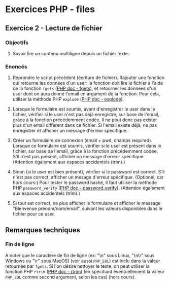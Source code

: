 # Exercices PHP - files

## Exercice 2 - Lecture de fichier

### Objectifs

 1. Savoir lire un contenu multiligne depuis un fichier texte.

### Enoncés

 1. Reprendre le script précédent (écriture de fichier). Rajouter une fonction qui retourne les données d'un user: la fonction doit lire le fichier à l'aide de la fonction `fgets` ([PHP doc - fgets](https://www.php.net/manual/fr/function.fgets.php)), et retourner les données d'un user dont on aura donné l'email en argument de la fonction. Pour cela, utiliser la méthode PHP `explode` ([PHP doc - explode](https://www.php.net/manual/fr/function.explode.php)).

 2. Lorsque le formulaire est soumis, avant d'enregistrer le user dans le fichier, vérifier si le user n'est pas déjà enregistré, sur base de l'email, grâce à la fonction précédemment codée. Il ne peut donc pas exister plus d'un email différent dans ce fichier. Si l'email existe déjà, ne pas enregistrer et afficher un message d'erreur spécifique.

 3. Créer un formulaire de connexion (email + pwd, champs required). Lorsque ce formulaire est soumis, vérifier si le user est présent dans le fichier, sur base de l'email, grâce à la fonction précédemment codée. S'il n'est pas présent, afficher un message d'erreur spécifique. (Attention également aux espaces accidentels (trim).)
 
 4. Sinon (si le user est bien présent), vérifier si le password est correct. S'il n'est pas correct, afficher un mesage d'erreur spécifique. (Optionel, car hors cours:) Pour tester le password hashé, il faut utiliser la méthode PHP `password_verify` ([PHP doc - password_verify](https://www.php.net/manual/fr/function.password-verify.php)). (Attention également aux espaces accidentels (trim).)
 
 5. Si tout est correct, ne plus afficher le formulaire et afficher le message "Bienvenue prénom/nom/email", suivant les valeurs disponibles dans le fichier pour ce user.

## Remarques techniques

### Fin de ligne

A noter que le caractère de fin de ligne (ex: "\n" sous Linux, "\n\r" sous Windows ou "\r" sous MacOS) (voir aussi `PHP_EOL`) est inclu dans la valeur retournée par `fgets`. Si l'on désire nettoyer le texte, on peut utiliser la fonction PHP `rtrim` ([PHP doc - rtrim](https://www.php.net/manual/fr/function.rtrim.php)) (en spécifiant éventuellement la valeur `PHP_EOL` comme second argument, selon les cas) (hors cours).
